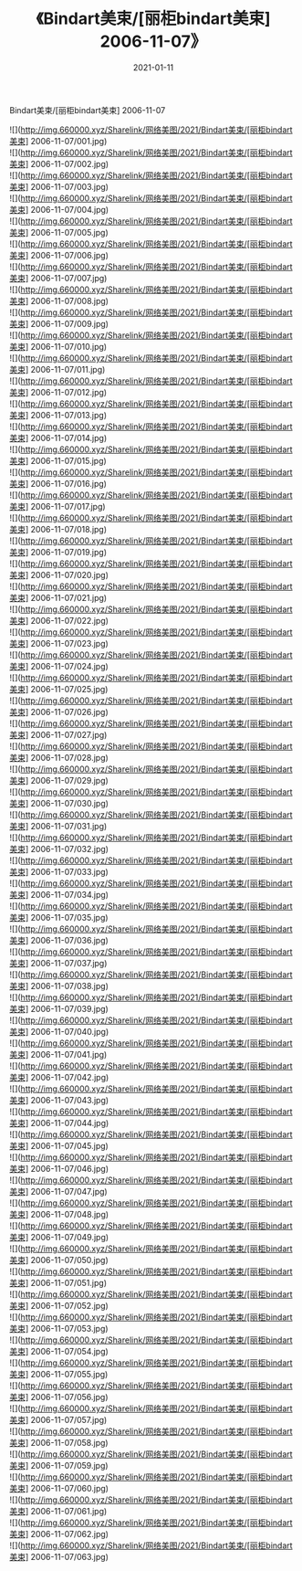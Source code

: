 ﻿---
layout: post
title:  《Bindart美束/[丽柜bindart美束] 2006-11-07》
date:   2021-01-11
img: http://img.660000.xyz/Sharelink/网络美图/2021/Bindart美束/[丽柜bindart美束] 2006-11-07/000.jpg
categories: [美女, 清纯, 唯美]
---

Bindart美束/[丽柜bindart美束] 2006-11-07

 ![](http://img.660000.xyz/Sharelink/网络美图/2021/Bindart美束/[丽柜bindart美束] 2006-11-07/001.jpg) <br>![](http://img.660000.xyz/Sharelink/网络美图/2021/Bindart美束/[丽柜bindart美束] 2006-11-07/002.jpg) <br>![](http://img.660000.xyz/Sharelink/网络美图/2021/Bindart美束/[丽柜bindart美束] 2006-11-07/003.jpg) <br>![](http://img.660000.xyz/Sharelink/网络美图/2021/Bindart美束/[丽柜bindart美束] 2006-11-07/004.jpg) <br>![](http://img.660000.xyz/Sharelink/网络美图/2021/Bindart美束/[丽柜bindart美束] 2006-11-07/005.jpg) <br>![](http://img.660000.xyz/Sharelink/网络美图/2021/Bindart美束/[丽柜bindart美束] 2006-11-07/006.jpg) <br>![](http://img.660000.xyz/Sharelink/网络美图/2021/Bindart美束/[丽柜bindart美束] 2006-11-07/007.jpg) <br>![](http://img.660000.xyz/Sharelink/网络美图/2021/Bindart美束/[丽柜bindart美束] 2006-11-07/008.jpg) <br>![](http://img.660000.xyz/Sharelink/网络美图/2021/Bindart美束/[丽柜bindart美束] 2006-11-07/009.jpg) <br>![](http://img.660000.xyz/Sharelink/网络美图/2021/Bindart美束/[丽柜bindart美束] 2006-11-07/010.jpg) <br>![](http://img.660000.xyz/Sharelink/网络美图/2021/Bindart美束/[丽柜bindart美束] 2006-11-07/011.jpg) <br>![](http://img.660000.xyz/Sharelink/网络美图/2021/Bindart美束/[丽柜bindart美束] 2006-11-07/012.jpg) <br>![](http://img.660000.xyz/Sharelink/网络美图/2021/Bindart美束/[丽柜bindart美束] 2006-11-07/013.jpg) <br>![](http://img.660000.xyz/Sharelink/网络美图/2021/Bindart美束/[丽柜bindart美束] 2006-11-07/014.jpg) <br>![](http://img.660000.xyz/Sharelink/网络美图/2021/Bindart美束/[丽柜bindart美束] 2006-11-07/015.jpg) <br>![](http://img.660000.xyz/Sharelink/网络美图/2021/Bindart美束/[丽柜bindart美束] 2006-11-07/016.jpg) <br>![](http://img.660000.xyz/Sharelink/网络美图/2021/Bindart美束/[丽柜bindart美束] 2006-11-07/017.jpg) <br>![](http://img.660000.xyz/Sharelink/网络美图/2021/Bindart美束/[丽柜bindart美束] 2006-11-07/018.jpg) <br>![](http://img.660000.xyz/Sharelink/网络美图/2021/Bindart美束/[丽柜bindart美束] 2006-11-07/019.jpg) <br>![](http://img.660000.xyz/Sharelink/网络美图/2021/Bindart美束/[丽柜bindart美束] 2006-11-07/020.jpg) <br>![](http://img.660000.xyz/Sharelink/网络美图/2021/Bindart美束/[丽柜bindart美束] 2006-11-07/021.jpg) <br>![](http://img.660000.xyz/Sharelink/网络美图/2021/Bindart美束/[丽柜bindart美束] 2006-11-07/022.jpg) <br>![](http://img.660000.xyz/Sharelink/网络美图/2021/Bindart美束/[丽柜bindart美束] 2006-11-07/023.jpg) <br>![](http://img.660000.xyz/Sharelink/网络美图/2021/Bindart美束/[丽柜bindart美束] 2006-11-07/024.jpg) <br>![](http://img.660000.xyz/Sharelink/网络美图/2021/Bindart美束/[丽柜bindart美束] 2006-11-07/025.jpg) <br>![](http://img.660000.xyz/Sharelink/网络美图/2021/Bindart美束/[丽柜bindart美束] 2006-11-07/026.jpg) <br>![](http://img.660000.xyz/Sharelink/网络美图/2021/Bindart美束/[丽柜bindart美束] 2006-11-07/027.jpg) <br>![](http://img.660000.xyz/Sharelink/网络美图/2021/Bindart美束/[丽柜bindart美束] 2006-11-07/028.jpg) <br>![](http://img.660000.xyz/Sharelink/网络美图/2021/Bindart美束/[丽柜bindart美束] 2006-11-07/029.jpg) <br>![](http://img.660000.xyz/Sharelink/网络美图/2021/Bindart美束/[丽柜bindart美束] 2006-11-07/030.jpg) <br>![](http://img.660000.xyz/Sharelink/网络美图/2021/Bindart美束/[丽柜bindart美束] 2006-11-07/031.jpg) <br>![](http://img.660000.xyz/Sharelink/网络美图/2021/Bindart美束/[丽柜bindart美束] 2006-11-07/032.jpg) <br>![](http://img.660000.xyz/Sharelink/网络美图/2021/Bindart美束/[丽柜bindart美束] 2006-11-07/033.jpg) <br>![](http://img.660000.xyz/Sharelink/网络美图/2021/Bindart美束/[丽柜bindart美束] 2006-11-07/034.jpg) <br>![](http://img.660000.xyz/Sharelink/网络美图/2021/Bindart美束/[丽柜bindart美束] 2006-11-07/035.jpg) <br>![](http://img.660000.xyz/Sharelink/网络美图/2021/Bindart美束/[丽柜bindart美束] 2006-11-07/036.jpg) <br>![](http://img.660000.xyz/Sharelink/网络美图/2021/Bindart美束/[丽柜bindart美束] 2006-11-07/037.jpg) <br>![](http://img.660000.xyz/Sharelink/网络美图/2021/Bindart美束/[丽柜bindart美束] 2006-11-07/038.jpg) <br>![](http://img.660000.xyz/Sharelink/网络美图/2021/Bindart美束/[丽柜bindart美束] 2006-11-07/039.jpg) <br>![](http://img.660000.xyz/Sharelink/网络美图/2021/Bindart美束/[丽柜bindart美束] 2006-11-07/040.jpg) <br>![](http://img.660000.xyz/Sharelink/网络美图/2021/Bindart美束/[丽柜bindart美束] 2006-11-07/041.jpg) <br>![](http://img.660000.xyz/Sharelink/网络美图/2021/Bindart美束/[丽柜bindart美束] 2006-11-07/042.jpg) <br>![](http://img.660000.xyz/Sharelink/网络美图/2021/Bindart美束/[丽柜bindart美束] 2006-11-07/043.jpg) <br>![](http://img.660000.xyz/Sharelink/网络美图/2021/Bindart美束/[丽柜bindart美束] 2006-11-07/044.jpg) <br>![](http://img.660000.xyz/Sharelink/网络美图/2021/Bindart美束/[丽柜bindart美束] 2006-11-07/045.jpg) <br>![](http://img.660000.xyz/Sharelink/网络美图/2021/Bindart美束/[丽柜bindart美束] 2006-11-07/046.jpg) <br>![](http://img.660000.xyz/Sharelink/网络美图/2021/Bindart美束/[丽柜bindart美束] 2006-11-07/047.jpg) <br>![](http://img.660000.xyz/Sharelink/网络美图/2021/Bindart美束/[丽柜bindart美束] 2006-11-07/048.jpg) <br>![](http://img.660000.xyz/Sharelink/网络美图/2021/Bindart美束/[丽柜bindart美束] 2006-11-07/049.jpg) <br>![](http://img.660000.xyz/Sharelink/网络美图/2021/Bindart美束/[丽柜bindart美束] 2006-11-07/050.jpg) <br>![](http://img.660000.xyz/Sharelink/网络美图/2021/Bindart美束/[丽柜bindart美束] 2006-11-07/051.jpg) <br>![](http://img.660000.xyz/Sharelink/网络美图/2021/Bindart美束/[丽柜bindart美束] 2006-11-07/052.jpg) <br>![](http://img.660000.xyz/Sharelink/网络美图/2021/Bindart美束/[丽柜bindart美束] 2006-11-07/053.jpg) <br>![](http://img.660000.xyz/Sharelink/网络美图/2021/Bindart美束/[丽柜bindart美束] 2006-11-07/054.jpg) <br>![](http://img.660000.xyz/Sharelink/网络美图/2021/Bindart美束/[丽柜bindart美束] 2006-11-07/055.jpg) <br>![](http://img.660000.xyz/Sharelink/网络美图/2021/Bindart美束/[丽柜bindart美束] 2006-11-07/056.jpg) <br>![](http://img.660000.xyz/Sharelink/网络美图/2021/Bindart美束/[丽柜bindart美束] 2006-11-07/057.jpg) <br>![](http://img.660000.xyz/Sharelink/网络美图/2021/Bindart美束/[丽柜bindart美束] 2006-11-07/058.jpg) <br>![](http://img.660000.xyz/Sharelink/网络美图/2021/Bindart美束/[丽柜bindart美束] 2006-11-07/059.jpg) <br>![](http://img.660000.xyz/Sharelink/网络美图/2021/Bindart美束/[丽柜bindart美束] 2006-11-07/060.jpg) <br>![](http://img.660000.xyz/Sharelink/网络美图/2021/Bindart美束/[丽柜bindart美束] 2006-11-07/061.jpg) <br>![](http://img.660000.xyz/Sharelink/网络美图/2021/Bindart美束/[丽柜bindart美束] 2006-11-07/062.jpg) <br>![](http://img.660000.xyz/Sharelink/网络美图/2021/Bindart美束/[丽柜bindart美束] 2006-11-07/063.jpg) <br>